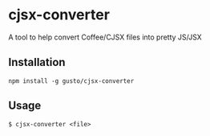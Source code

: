 # cjsx-converter

A tool to help convert Coffee/CJSX files into pretty JS/JSX

## Installation

```
npm install -g gusto/cjsx-converter
```

## Usage

```
$ cjsx-converter <file>
```
